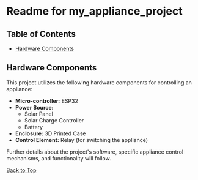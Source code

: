# Readme for my_appliance_project

## Table of Contents
* [Hardware Components](#hardware-components)

## Hardware Components

This project utilizes the following hardware components for controlling an appliance:

*   **Micro-controller:** ESP32
*   **Power Source:**
    *   Solar Panel
    *   Solar Charge Controller
    *   Battery
*   **Enclosure:** 3D Printed Case
*   **Control Element:** Relay (for switching the appliance)

Further details about the project's software, specific appliance control mechanisms, and functionality will follow.

[Back to Top](#readme-for-my_appliance_project)